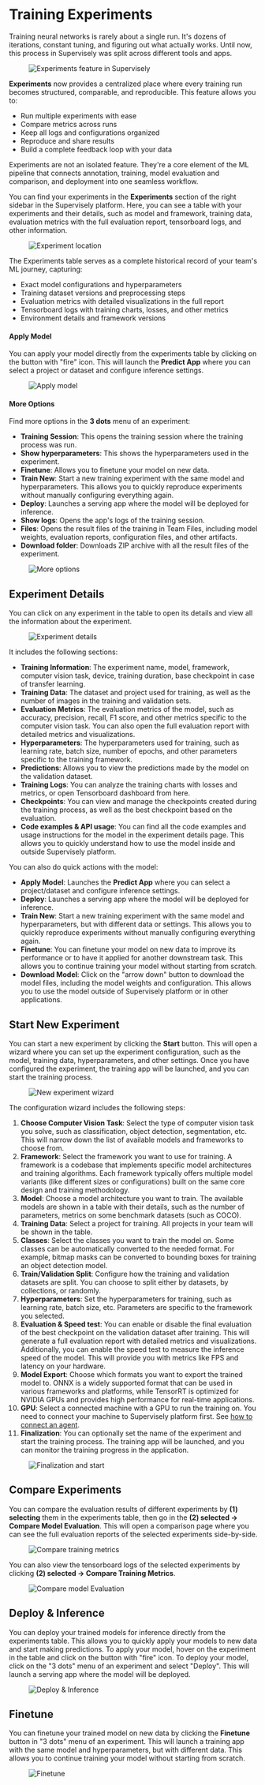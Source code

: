 # Training Experiments

Training neural networks is rarely about a single run. It's dozens of iterations, constant tuning, and figuring out what actually works. Until now, this process in Supervisely was split across different tools and apps.

<figure><img src="../../.gitbook/assets/neural-networks/training/experiments-overview.jpg" alt="Experiments feature in Supervisely"><figcaption></figcaption></figure>

**Experiments** now provides a centralized place where every training run becomes structured, comparable, and reproducible. This feature allows you to:

- Run multiple experiments with ease
- Compare metrics across runs  
- Keep all logs and configurations organized
- Reproduce and share results
- Build a complete feedback loop with your data

Experiments are not an isolated feature. They're a core element of the ML pipeline that connects annotation, training, model evaluation and comparison, and deployment into one seamless workflow.

You can find your experiments in the **Experiments** section of the right sidebar in the Supervisely platform. Here, you can see a table with your experiments and their details, such as model and framework, training data, evaluation metrics with the full evaluation report, tensorboard logs, and other information.

<figure><img src="../../.gitbook/assets/neural-networks/training/experiments-location.jpg" alt="Experiment location"><figcaption></figcaption></figure>

The Experiments table serves as a complete historical record of your team's ML journey, capturing:

- Exact model configurations and hyperparameters
- Training dataset versions and preprocessing steps
- Evaluation metrics with detailed visualizations in the full report
- Tensorboard logs with training charts, losses, and other metrics
- Environment details and framework versions

<!-- *You can also filter and sort the experiments by various criteria. You can also compare the evaluation results of different models and visually understand their behavior in different scenarios. You can deploy your final models directly from the experiments table, which allows you to quickly apply the models to your data. Finally, you can start a new experiment by clicking the **New Experiment** button in the top right corner of the page. This will open a form where you can set up the experiment configuration, and run the training process.* -->

#### Apply Model

You can apply your model directly from the experiments table by clicking on the button with "fire" icon. This will launch the **Predict App** where you can select a project or dataset and configure inference settings.

<figure><img src="../../.gitbook/assets/neural-networks/training/predict-apply-model.jpg" alt="Apply model"><figcaption></figcaption></figure>

#### More Options

Find more options in the **3 dots** menu of an experiment:

- **Training Session**: This opens the training session where the training process was run.
- **Show hyperparameters**: This shows the hyperparameters used in the experiment.
- **Finetune**: Allows you to finetune your model on new data.
- **Train New**: Start a new training experiment with the same model and hyperparameters. This allows you to quickly reproduce experiments without manually configuring everything again.
- **Deploy**: Launches a serving app where the model will be deployed for inference.
- **Show logs**: Opens the app's logs of the training session.
- **Files**: Opens the result files of the training in Team Files, including model weights, evaluation reports, configuration files, and other artifacts.
- **Download folder**: Downloads ZIP archive with all the result files of the experiment.

<figure><img src="../../.gitbook/assets/neural-networks/training/more-options.jpg" alt="More options"><figcaption></figcaption></figure>

<!-- ## Motivation

Data scientists usually run dozens of training experiments, tweaking hyperparameters, trying different models, and testing various datasets to achieve optimal results. However, without proper organization, this process quickly becomes chaotic - teams waste a lot of time in searching for the best-performing models, they manually write hundreds of code scripts to compare and organize results properly, struggle to reproduce training runs, and lose track of valuable insights gained during training, unless they have an organized view of their work.

Training neural networks is a complex process that involves many steps, such as data preparation, model selection, hyperparameter tuning, evaluation, etc. It is essential to keep track of all the configurations you use in experiments, as well as the results. Supervisely Experiments provides a strategic way in addressing this complexity, representing all your training runs in an organized table. It allows you to analyze experiments in detail, compare their evaluation results, deploy the best-performing models and apply them to your data in a few clicks.


This ensures that all your team's effort isn't lost, your experiments can be reproduced months later.

[Placeholder: Diagram showing experiment details and metadata capture] -->
<!-- 
### Features

- **Experiment Tracking**: Supervisely automatically tracks all your training experiments, including the model, framework, training data, hyperparameters, the full evaluation report, and tensorboard logs.
- **Experiment Management**: You can manage your experiments, such as filtering, sorting, and searching for specific experiments.
- **Model Comparison**: You can compare the evaluation benchmark results of different models to analyze their performance and visually understand their behavior in different scenarios.
- **View Tensorboard logs**: You can view the tensorboard logs of the training process.
- **Model Deployment & Inference**: You can deploy your final models directly from the experiments table. This allows you to quickly apply the models to your data.
- **Start New Experiment**: You can start a new experiment by clicking the **New Experiment** button in the top right corner of the page. This will open a form where you can set up the experiment configuration and run the training process.
- **Continue Training**: You can continue training your trained model with new data or hyperparameters. -->

## Experiment Details

You can click on any experiment in the table to open its details and view all the information about the experiment.

<figure><img src="../../.gitbook/assets/neural-networks/training/experiment-page.png" alt="Experiment details"><figcaption></figcaption></figure>

It includes the following sections:

- **Training Information**: The experiment name, model, framework, computer vision task, device, training duration, base checkpoint in case of transfer learning.
- **Training Data**: The dataset and project used for training, as well as the number of images in the training and validation sets.
- **Evaluation Metrics**: The evaluation metrics of the model, such as accuracy, precision, recall, F1 score, and other metrics specific to the computer vision task. You can also open the full evaluation report with detailed metrics and visualizations.
- **Hyperparameters**: The hyperparameters used for training, such as learning rate, batch size, number of epochs, and other parameters specific to the training framework.
- **Predictions**: Allows you to view the predictions made by the model on the validation dataset.
- **Training Logs**: You can analyze the training charts with losses and metrics, or open Tensorboard dashboard from here.
- **Checkpoints**: You can view and manage the checkpoints created during the training process, as well as the best checkpoint based on the evaluation.
- **Code examples & API usage**: You can find all the code examples and usage instructions for the model in the experiment details page. This allows you to quickly understand how to use the model inside and outside Supervisely platform.

You can also do quick actions with the model:

- **Apply Model**: Launches the **Predict App** where you can select a project/dataset and configure inference settings.
- **Deploy**: Launches a serving app where the model will be deployed for inference.
- **Train New**: Start a new training experiment with the same model and hyperparameters, but with different data or settings. This allows you to quickly reproduce experiments without manually configuring everything again.
- **Finetune**: You can finetune your model on new data to improve its performance or to have it applied for another downstream task. This allows you to continue training your model without starting from scratch.
- **Download Model**: Click on the "arrow down" button to download the model files, including the model weights and configuration. This allows you to use the model outside of Supervisely platform or in other applications.

## Start New Experiment

You can start a new experiment by clicking the **Start** button. This will open a wizard where you can set up the experiment configuration, such as the model, training data, hyperparameters, and other settings. Once you have configured the experiment, the training app will be launched, and you can start the training process.

<figure><img src="../../.gitbook/assets/neural-networks/training/new-experiment-wizard.jpg" alt="New experiment wizard"><figcaption></figcaption></figure>

The configuration wizard includes the following steps:

1. **Choose Computer Vision Task**: Select the type of computer vision task you solve, such as classification, object detection, segmentation, etc. This will narrow down the list of available models and frameworks to choose from.
2. **Framework**: Select the framework you want to use for training. A framework is a codebase that implements specific model architectures and training algorithms. Each framework typically offers multiple model variants (like different sizes or configurations) built on the same core design and training methodology.
3. **Model**: Choose a model architecture you want to train. The available models are shown in a table with their details, such as the number of parameters, metrics on some benchmark datasets (such as COCO).
4. **Training Data**: Select a project for training. All projects in your team will be shown in the table.
5. **Classes**: Select the classes you want to train the model on. Some classes can be automatically converted to the needed format. For example, bitmap masks can be converted to bounding boxes for training an object detection model.
6. **Train/Validation Split**: Configure how the training and validation datasets are split. You can choose to split either by datasets, by collections, or randomly.
7. **Hyperparameters**: Set the hyperparameters for training, such as learning rate, batch size, etc. Parameters are specific to the framework you selected.
8. **Evaluation & Speed test**: You can enable or disable the final evaluation of the best checkpoint on the validation dataset after training. This will generate a full evaluation report with detailed metrics and visualizations. Additionally, you can enable the speed test to measure the inference speed of the model. This will provide you with metrics like FPS and latency on your hardware.
9. **Model Export**: Choose which formats you want to export the trained model to. ONNX is a widely supported format that can be used in various frameworks and platforms, while TensorRT is optimized for NVIDIA GPUs and provides high performance for real-time applications.
10. **GPU**: Select a connected machine with a GPU to run the training on. You need to connect your machine to Supervisely platform first. See [how to connect an agent](https://docs.supervisely.com/getting-started/connect-your-computer).
11. **Finalization**: You can optionally set the name of the experiment and start the training process. The training app will be launched, and you can monitor the training progress in the application.

<figure><img src="../../.gitbook/assets/neural-networks/training/new-experiment-wizard-start.jpg" alt="Finalization and start"><figcaption></figcaption></figure>

## Compare Experiments

You can compare the evaluation results of different experiments by **(1) selecting** them in the experiments table, then go in the **(2) selected -> Compare Model Evaluation**. This will open a comparison page where you can see the full evaluation reports of the selected experiments side-by-side.

<figure><img src="../../.gitbook/assets/neural-networks/training/compare-training-metrics1.jpg" alt="Compare training metrics"><figcaption></figcaption></figure>

You can also view the tensorboard logs of the selected experiments by clicking **(2) selected -> Compare Training Metrics**.

<figure><img src="../../.gitbook/assets/neural-networks/training/compare-model-evaluation-chart.jpg" alt="Compare model Evaluation"><figcaption></figcaption></figure>

## Deploy & Inference

You can deploy your trained models for inference directly from the experiments table. This allows you to quickly apply your models to new data and start making predictions. To apply your model, hover on the experiment in the table and click on the button with "fire" icon. To deploy your model, click on the "3 dots" menu of an experiment and select "Deploy". This will launch a serving app where the model will be deployed.

<figure><img src="../../.gitbook/assets/neural-networks/training/deploy-inference.jpg" alt="Deploy & Inference"><figcaption></figcaption></figure>

## Finetune

You can finetune your trained model on new data by clicking the **Finetune** button in "3 dots" menu of an experiment. This will launch a training app with the same model and hyperparameters, but with different data. This allows you to continue training your model without starting from scratch.

<figure><img src="../../.gitbook/assets/neural-networks/training/finetune.jpg" alt="Finetune"><figcaption></figcaption></figure>